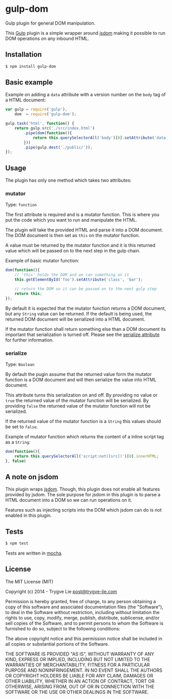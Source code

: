# gulp-dom

Gulp plugin for general DOM manipulation.

This [Gulp](http://gulpjs.com/) plugin is a simple wrapper around 
[jsdom](https://github.com/tmpvar/jsdom) making it possible to run DOM 
operations on any inbound HTML.



## Installation

```bash
$ npm install gulp-dom
```



## Basic example

Example on adding a `data` attribute with a version number on the `body` tag of 
a HTML document:

```js
var gulp = require('gulp'),
    dom  = require('gulp-dom');

gulp.task('html', function() {
    return gulp.src('./src/index.html')
        .pipe(dom(function(){
            return this.querySelectorAll('body')[0].setAttribute('data-version', '1.0');
        }))
        .pipe(gulp.dest('./public/'));
});
```



## Usage

The plugin has only one method which takes two attributes:


### mutator

Type: `function`

The first attribute is required and is a mutator function. This is where you put
the code which you want to run and manipulate the HTML.

The plugin will take the provided HTML and parse it into a DOM document. The DOM 
document is then set as `this` on the mutator function.

A value must be returned by the mutator function and it is this returned value 
which will be passed on to the next step in the gulp chain.

Example of basic mutator function:

```js
dom(function(){
    // 'this' holds the DOM and we can something on it
    this.getElementById('foo').setAttribute('class', 'bar');

    // return the DOM so it can be passed on to the next gulp step
    return this;
});
```

By default it is expected that the mutator function returns a DOM document, but 
any `String` value can be returned. If the default is being used, the returned
DOM document will be serialized into a HTML document.

If the mutator function shall return something else than a DOM document its
important that serialization is turned off. Please see the 
[serialize attribute](#serialize) for further information.



### serialize

Type: `Boolean`

By default the pugin assume that the returned value form the mutator function
is a DOM document and will then serialize the value into HTML document.

This attribute turns this serialization on and off. By providing no value or
`true` the returned value of the mutator function will be serialized. By
providing `false` the returned value of the mutator function will not be
serialized.

If the returned value of the mutator function is a `String` this values should
be set to `false`.

Example of mutator function which returns the content of a inline script tag as
a `String`:

```js
dom(function(){
    return this.querySelectorAll('script:not([src])')[0].innerHTML;
}, false)
```



## A note on jsdom

This plugin wraps [jsdom](https://github.com/tmpvar/jsdom). Though, this plugin
does not enable all features provided by jsdom. The sole purpose for jsdom in 
this plugin is to parse a HTML document into a DOM so we can run operations on
it.

Features such as injecting scripts into the DOM which jsdom can do is not 
enabled in this plugin.



## Tests

```bash
$ npm test
```

Tests are written in [mocha](http://visionmedia.github.io/mocha/).



## License 

The MIT License (MIT)

Copyright (c) 2014 - Trygve Lie post@trygve-lie.com

Permission is hereby granted, free of charge, to any person obtaining a copy
of this software and associated documentation files (the "Software"), to deal
in the Software without restriction, including without limitation the rights
to use, copy, modify, merge, publish, distribute, sublicense, and/or sell
copies of the Software, and to permit persons to whom the Software is
furnished to do so, subject to the following conditions:

The above copyright notice and this permission notice shall be included in
all copies or substantial portions of the Software.

THE SOFTWARE IS PROVIDED "AS IS", WITHOUT WARRANTY OF ANY KIND, EXPRESS OR
IMPLIED, INCLUDING BUT NOT LIMITED TO THE WARRANTIES OF MERCHANTABILITY,
FITNESS FOR A PARTICULAR PURPOSE AND NONINFRINGEMENT. IN NO EVENT SHALL THE
AUTHORS OR COPYRIGHT HOLDERS BE LIABLE FOR ANY CLAIM, DAMAGES OR OTHER
LIABILITY, WHETHER IN AN ACTION OF CONTRACT, TORT OR OTHERWISE, ARISING FROM,
OUT OF OR IN CONNECTION WITH THE SOFTWARE OR THE USE OR OTHER DEALINGS IN
THE SOFTWARE.
